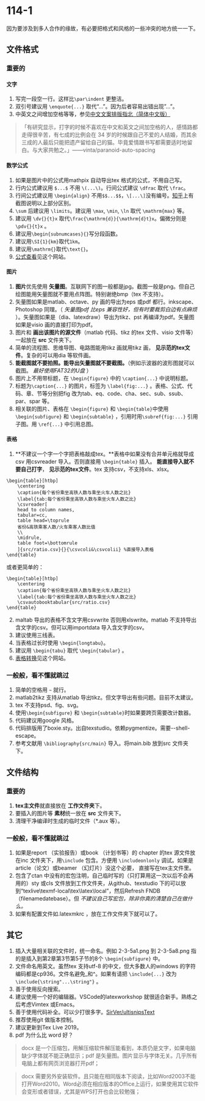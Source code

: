 114-1
=====

因为要涉及到多人合作的缘故，有必要把格式和风格的一些冲突的地方统一一下。

文件格式
--------

### 重要的

#### 文字

1.  写完一段空一行。这样比`\par\indent` 更整洁。
2.  双引号建议用 `\enquote{...}` 取代“...”。因为后者容易出错出现”...”。
3.  中英文之间增加空格等等，参见[中文文案排版指北（简体中文版）]

> 「有研究显示，打字的时候不喜欢在中文和英文之间加空格的人，感情路都走得很辛苦，有七成的比例会在 34 岁的时候跟自己不爱的人结婚，而其余三成的人最后只能把遗产留给自己的猫。毕竟爱情跟书写都需要适时地留白。与大家共勉之。」——vinta/paranoid-auto-spacing

#### 数学公式

1.  如果是图片中的公式用mathpix 自动导出tex 格式的公式，不用自己写。
2.  行内公式建议用 `$...$` 不用 `\(...\)`。行间公式建议 `\dfrac` 取代 `\frac`。
3.  行间公式建议用 `\begin{align}` 不用`$$...$$`，`\[...\]`没有编号。[知乎]上有截图说明以上部分区别。
4.  `\sum` 后建议用 `\limits`。建议用 `\max`, `\min`, `\ln` 取代 `\mathrm{max}` 等。
5.  建议用 `\dv{}{t}x` 取代`\frac{\mathrm{d}}{\mathrm{d}t}x`。偏微分则是 `\pdv{}{t}x` 。
6.  建议用`\begin{subnumcases}{}`写分段函数。
7.  建议用`\SI{1}{km}`取代`1km`。
8.  建议用`\mathrm{}`取代`\text{}`。
9.  [公式查看]见这个网站。

#### 图片

1.  **图片**优先使用 **矢量图**。互联网下的图一般都是jpg。截图一般是png。但自己绘图能用矢量图就不要用点阵图。特别谢绝bmp（tex 不支持）。
2.  矢量图如果是matlab、octave、py 画的导出为eps 或pdf 都行。inkscape、Photoshop 同理。（ *矢量图pdf 比eps 兼容性好，但有时要裁剪白边有点麻烦* ）。矢量图如果是（dia、latexdraw）导出为tikz、pst 再编译为pdf。矢量图如果是visio 画的直接打印为pdf。
3.  图片和 **画出该图片的源文件**（matlab 代码、tikz 的tex 文件、visio 文件等）一起放在 **src** 文件夹下。
4.  简单的流程图、思维导图、电路图能用tikz 画就用tikz 画， **见示范的tex文件**。复杂的可以用dia 等软件画。
5.  **能截图就不要拍照。能导出矢量图就不要截图。**（例如示波器的波形图就可以截图。 *最好使用FAT32的U盘* ）
6.  图片上不用带标题，在 `\begin{figure}` 中的 `\caption{...}` 中说明标题。
7.  标题为`\caption{...}` 的图片，标签为 `\label{fig:...}` 。表格、公式、代码、章、节等分别把fig 改为tab、eq、code、cha、sec、sub、ssub、par、spar 等。
8.  相关联的图片、表格在 `\begin{figure}` 和 `\begin{table}`中使用 `\begin{subfigure}` 和 `\begin{subtable}` ，引用时用`\subref{fig:...}` 引用子图。用 `\ref{...}` 中引用总图。

#### 表格

1.  **不建议一个字一个字把表格敲成tex。**表格中如果没有合并单元格就导成csv 用csvreader 导入。否则直接用 `\begin{table}` 插入。 **能直接导入就不要自己打字**， **见示范的tex文件**。tex 支持csv，不支持xls、xlsx。

``` {.tex}
\begin{table}[htbp]
    \centering
    \caption{每个省份乘坐高铁人数与乘坐火车人数之比}
    \label{tab:每个省份乘坐高铁人数与乘坐火车人数之比}
    \csvreader[
    head to column names,
    tabular=cc,
    table head=\toprule
    省份&高铁乘客人数/火车乘客人数比值
    \\
    \midrule,
    table foot=\bottomrule
    ]{src/ratio.csv}{}{\csvcoli&\csvcolii} %直接导入表格
\end{table}
```

或者更简单的：

``` {.tex}
\begin{table}[htbp]
    \centering
    \caption{每个省份乘坐高铁人数与乘坐火车人数之比}
    \label{tab:每个省份乘坐高铁人数与乘坐火车人数之比}
    \csvautobooktabular{src/ratio.csv}
\end{table}
```

2.  maltab 导出的表格不含文字用csvwrite 否则用xlswrite。matlab 不支持导出含文字的csv。但可以用importdata 导入含文字的csv。
3.  建议使用三线表。
4.  当表格过长时使用 `\begin{longtabu}`。
5.  建议用 `\begin{tabu}` 取代 `\begin{tabular}` 。
6.  [表格转换]见这个网站。

### 一般般，看不懂就跳过

1.  简单的空格用 `~` 就行。
2.  matlab2tikz 支持从matlab 导出tikz。但文字导出有些问题。目前不太建议。
3.  tex 不支持psd、fig、svg。
4.  使用`\begin{subfigure}` 和 `\begin{subtable}`时如果要跨页需要改计数器。
5.  代码建议用google 风格。
6.  代码排版用了boxie.sty。出自texstudio。依赖pygmentize。需要--shell-escape。
7.  参考文献用 `\bibliography{src/main}` 导入。将main.bib 放到src 文件夹下。

文件结构
--------

### 重要的

1.  **tex主文件**就直接放在 **工作文件夹**下。
2.  要插入的图片等 **素材**统一放在 **src** 文件夹下。
3.  清理干净编译时生成的临时文件（\*.aux 等）。

### 一般般，看不懂就跳过

1.  如果是report （实验报告）或book （计划书等）的 chapter 的tex 源文件放在inc 文件夹下，用`\include` 包含。方便用 `\includeonlonly` 调试。如果是 article（论文）或beamer （幻灯片）没这个必要， 直接写在tex主文件里。
2.  包含了ctan 中没有的宏包注明，自己临时写的（只打算用这一次以后不会再用的）sty 或cls 文件放到工作文件夹，从github、texstudio 下的可以放到“texlive\texmf-local\tex\latex\local”，然后Refresh FNDB（filenamedatebase）。但 *不建议自己写宏包，除非你真的清楚自己在做什么。*
3.  如果有配置文件如.latexmkrc ，放在工作文件夹下就可以了。

其它
----

1.  插入大量相关联的文件时，统一命名。例如 2-3-5a1.png 到 2-3-5a8.png 指的是插入到第2章第3节第5子节的8个 `\begin{subfigure}` 中。
2.  文件命名用英文。虽然tex 支持utf-8 的中文，但大多数人的windows 的字符编码都是cp936。文件名避免\_和\^。如果有请把 `\include{...}` 改为`\include{\string"...\string"}` 。
3.  善于使用反向搜索。
4.  建议使用一个好的编辑器。VSCode的latexworkshop 就很适合新手。熟练之后考虑Vimtex 或Emacs。
5.  善于使用代码补全。可以少打很多字。[SirVer/ultisnipsText]
6.  推荐使用git 做版本控制。
7.  建议更新到Tex Live 2019。
8.  pdf 为什么比 word 好？

> docx 是一个压缩包，用解压缩软件解压能看到，本质仍是文字，如果电脑缺少字体就不能正确显示；pdf 是矢量图。图片显示与字体无关。几乎所有电脑上都有网页浏览器打开pdf；

> docx 需要另外安装软件。且只能在相同版本下阅读，比如Word2003不能打开Word2010。Word必须在相应版本的Office上运行，如果使用其它软件会变形或者错误，尤其是WPS打开也会比较勉强；

  [中文文案排版指北（简体中文版）]: https://github.com/mzlogin/chinese-copywriting-guidelines
  [知乎]: https://www.zhihu.com/question/27589739
  [公式查看]: http://latex.91maths.com/
  [表格转换]: http://www.url.com
  [SirVer/ultisnipsText]: https://github.com/SirVer/ultisnips
